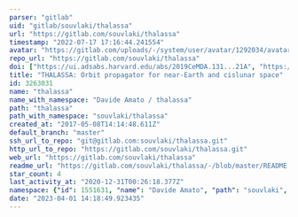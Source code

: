 ```yaml
---
parser: "gitlab"
uid: "gitlab/souvlaki/thalassa"
url: "https://gitlab.com/souvlaki/thalassa"
timestamp: "2022-07-17 17:16:44.241554"
avatar: "https://gitlab.com/uploads/-/system/user/avatar/1292034/avatar.png"
repo_url: "https://gitlab.com/souvlaki/thalassa"
doi: ["https://ui.adsabs.harvard.edu/abs/2019CeMDA.131...21A", "https://ui.adsabs.harvard.edu/abs/2019ascl.soft05018A/abstract"]
title: "THALASSA: Orbit propagator for near-Earth and cislunar space"
id: 3263031
name: "thalassa"
name_with_namespace: "Davide Amato / thalassa"
path: "thalassa"
path_with_namespace: "souvlaki/thalassa"
created_at: "2017-05-08T14:14:48.611Z"
default_branch: "master"
ssh_url_to_repo: "git@gitlab.com:souvlaki/thalassa.git"
http_url_to_repo: "https://gitlab.com/souvlaki/thalassa.git"
web_url: "https://gitlab.com/souvlaki/thalassa"
readme_url: "https://gitlab.com/souvlaki/thalassa/-/blob/master/README.md"
star_count: 4
last_activity_at: "2020-12-31T00:26:18.377Z"
namespace: {"id": 1551631, "name": "Davide Amato", "path": "souvlaki", "kind": "user", "full_path": "souvlaki", "parent_id": null, "avatar_url": "/uploads/-/system/user/avatar/1292034/avatar.png", "web_url": "https://gitlab.com/souvlaki"}
date: "2023-04-01 14:18:49.923435"
---
```

